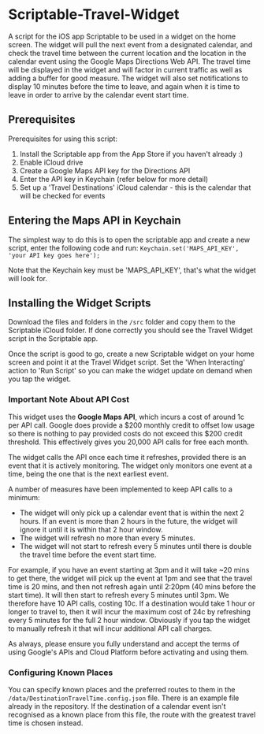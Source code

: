# Scriptable-Travel-Widget
A script for the iOS app Scriptable to be used in a widget on the home screen. The widget will pull the next event from a designated calendar, and check the travel time between the current location and the location in the calendar event using the Google Maps Directions Web API. The travel time will be displayed in the widget and will factor in current traffic as well as adding a buffer for good measure. The widget will also set notifications to display 10 minutes before the time to leave, and again when it is time to leave in order to arrive by the calendar event start time.

## Prerequisites
Prerequisites for using this script:
1. Install the Scriptable app from the App Store if you haven't already :)
2. Enable iCloud drive
3. Create a Google Maps API key for the Directions API
4. Enter the API key in Keychain (refer below for more detail)
5. Set up a 'Travel Destinations' iCloud calendar - this is the calendar that will be checked for events

## Entering the Maps API in Keychain
The simplest way to do this is to open the scriptable app and create a new script, enter the following code and run:
`Keychain.set('MAPS_API_KEY', 'your API key goes here');`

Note that the Keychain key must be 'MAPS_API_KEY', that's what the widget will look for.

## Installing the Widget Scripts
Download the files and folders in the `/src` folder and copy them to the Scriptable iCloud folder. If done correctly you should see the Travel Widget script in the Scriptable app.

Once the script is good to go, create a new Scriptable widget on your home screen and point it at the Travel Widget script. Set the 'When Interacting' action to 'Run Script' so you can make the widget update on demand when you tap the widget.

### Important Note About API Cost
This widget uses the **Google Maps API**, which incurs a cost of around 1c per API call. Google does provide a $200 monthly credit to offset low usage so there is nothing to pay provided costs do not exceed this $200 credit threshold. This effectively gives you 20,000 API calls for free each month.

The widget calls the API once each time it refreshes, provided there is an event that it is actively monitoring. The widget only monitors one event at a time, being the one that is the next earliest event.

A number of measures have been implemented to keep API calls to a minimum:
- The widget will only pick up a calendar event that is within the next 2 hours. If an event is more than 2 hours in the future, the widget will ignore it until it is within that 2 hour window.
- The widget will refresh no more than every 5 minutes.
- The widget will not start to refresh every 5 minutes until there is double the travel time before the event start time.
 
For example, if you have an event starting at 3pm and it will take ~20 mins to get there, the widget will pick up the event at 1pm and see that the travel time is 20 mins, and then not refresh again until 2:20pm (40 mins before the start time). It will then start to refresh every 5 minutes until 3pm. We therefore have 10 API calls, costing 10c. If a destination would take 1 hour or longer to travel to, then it will incur the maximum cost of 24c by refreshing every 5 minutes for the full 2 hour window. Obviously if you tap the widget to manually refresh it that will incur additional API call charges.

As always, please ensure you fully understand and accept the terms of using Google's APIs and Cloud Platform before activating and using them.

### Configuring Known Places
You can specify known places and the preferred routes to them in the `/data/DestinationTravelTime.config.json` file. There is an example file already in the repository. If the destination of a calendar event isn't recognised as a known place from this file, the route with the greatest travel time is chosen instead.
